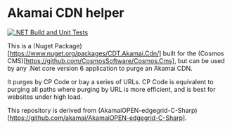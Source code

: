 # Akamai CDN helper

[![.NET Build and Unit Tests](https://github.com/CosmosSoftware/Cosmos.Akamai/actions/workflows/dotnet.yml/badge.svg)](https://github.com/CosmosSoftware/Cosmos.Akamai/actions/workflows/dotnet.yml)

This is a (Nuget Package)[https://www.nuget.org/packages/CDT.Akamai.Cdn/] built for the (Cosmos CMS)[https://github.com/CosmosSoftware/Cosmos.Cms], but can be used by any .Net core version 6 application to purge an Akamai CDN.

It purges by CP Code or bay a series of URLs.  CP Code is equivalent to purging all paths where purging by URL is more efficient, and is best for websites under high load.

This repository is derived from (AkamaiOPEN-edgegrid-C-Sharp)[https://github.com/akamai/AkamaiOPEN-edgegrid-C-Sharp].
